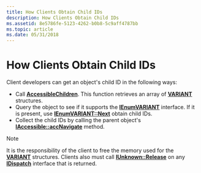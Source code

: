 ```yaml
---
title: How Clients Obtain Child IDs
description: How Clients Obtain Child IDs
ms.assetid: 8e5786fe-5123-4262-b0b8-5c9aff4787bb
ms.topic: article
ms.date: 05/31/2018
---
```


# How Clients Obtain Child IDs

Client developers can get an object's child ID in the following ways:

-   Call [**AccessibleChildren**](/windows/desktop/api/Oleacc/nf-oleacc-accessiblechildren). This function retrieves an array of [**VARIANT**](variant-structure.md) structures.
-   Query the object to see if it supports the [**IEnumVARIANT**](https://docs.microsoft.com/previous-versions/windows/desktop/api/oaidl/nn-oaidl-ienumvariant) interface. If it is present, use [**IEnumVARIANT::Next**](https://docs.microsoft.com/previous-versions/windows/desktop/api/oaidl/nf-oaidl-ienumvariant-next) obtain child IDs.
-   Collect the child IDs by calling the parent object's [**IAccessible::accNavigate**](/windows/desktop/api/Oleacc/nf-oleacc-iaccessible-accnavigate) method.

> [!Note]  
> It is the responsibility of the client to free the memory used for the [**VARIANT**](variant-structure.md) structures. Clients also must call [**IUnknown::Release**](https://docs.microsoft.com/windows/desktop/api/unknwn/nf-unknwn-iunknown-release) on any [**IDispatch**](idispatch-interface.md) interface that is returned.

 

 

 




